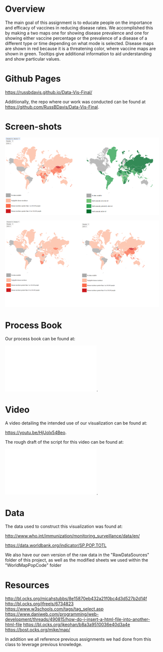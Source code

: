 # Overview

The main goal of this assignment is to educate people on the importance and efficacy of vaccines in reducing disease rates. We accomplished this by making a two maps one for showing disease prevalence and one for showing either vaccine percentage or the prevalence of a disease of a different type or time depending on what mode is selected. Disease maps are shown in red because it is a threatening color, where vaccine maps are shown in green. Tooltips give additional information to aid understanding and show particular values.

# Github Pages

https://russbdavis.github.io/Data-Vis-Final/

Additionally, the repo where our work was conducted can be found at https://github.com/RussBDavis/Data-Vis-Final.

# Screen-shots

![Disease Vs. Vaccine](img/DiseaseVsVaccineFinal.png)

![Disease Vs. Disease Final](img/DiseaseVsDiseaseFinal.png)

# Process Book

Our process book can be found at: 

![Process Book](ProcessBook/ProcessBook.md).

# Video

A video detailing the intended use of our visualization can be found at:

https://youtu.be/HjUolx54Beo. 

The rough draft of the script for this video can be found at:

![Video Script](Script.pdf).

# Data

The data used to construct this visualization was found at:

http://www.who.int/immunization/monitoring_surveillance/data/en/

https://data.worldbank.org/indicator/SP.POP.TOTL

We also have our own version of the raw data in the "RawDataSources" folder of this project, as well as the modified sheets we used within the "WorldMapPopCode" folder

# Resources

http://bl.ocks.org/micahstubbs/8e15870eb432a21f0bc4d3d527b2d14f
http://bl.ocks.org/jfreels/6734823
https://www.w3schools.com/tags/tag_select.asp
https://www.daniweb.com/programming/web-development/threads/490815/how-do-i-insert-a-html-file-into-another-html-file
https://bl.ocks.org/jkeohan/b8a3a9510036e40d3a4e
https://bost.ocks.org/mike/map/

In addition we all reference previous assignments we had done from this class to leverage previous knowledge.

